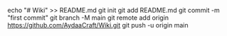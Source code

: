 echo "# Wiki" >> README.md
git init
git add README.md
git commit -m "first commit"
git branch -M main
git remote add origin https://github.com/AydaaCraft/Wiki.git
git push -u origin main

